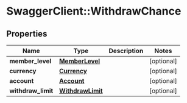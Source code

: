 # SwaggerClient::WithdrawChance

## Properties
Name | Type | Description | Notes
------------ | ------------- | ------------- | -------------
**member_level** | [**MemberLevel**](MemberLevel.md) |  | [optional] 
**currency** | [**Currency**](Currency.md) |  | [optional] 
**account** | [**Account**](Account.md) |  | [optional] 
**withdraw_limit** | [**WithdrawLimit**](WithdrawLimit.md) |  | [optional] 


